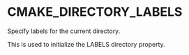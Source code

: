   

# CMAKE_DIRECTORY_LABELS  
Specify labels for the current directory.  

This is used to initialize the LABELS directory property.  

